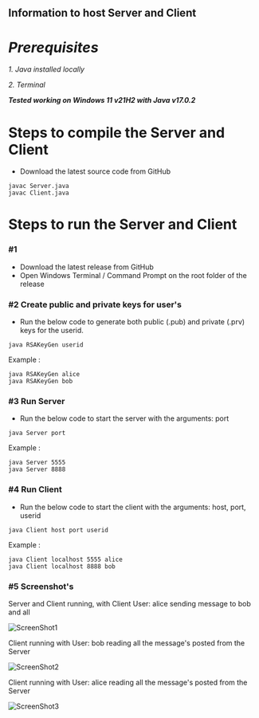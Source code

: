 ## **Information to host Server and Client**

# ***Prerequisites***

*1. Java installed locally*

*2. Terminal*

***Tested working on Windows 11 v21H2 with Java v17.0.2***

# **Steps to compile the Server and Client**

* Download the latest source code from GitHub

```
javac Server.java
javac Client.java
```

# **Steps to run the Server and Client**

### #1 

* Download the latest release from GitHub
* Open Windows Terminal / Command Prompt on the root folder of the release

### #2 Create public and private keys for user's

* Run the below code to generate both public (.pub) and private (.prv) keys for the userid.
```
java RSAKeyGen userid
```
Example :
```
java RSAKeyGen alice
java RSAKeyGen bob
```

### #3 Run Server

* Run the below code to start the server with the arguments: port
```
java Server port
```
Example :
```
java Server 5555
java Server 8888
```

### #4 Run Client

* Run the below code to start the client with the arguments: host, port, userid
```
java Client host port userid
```
Example :
```
java Client localhost 5555 alice
java Client localhost 8888 bob
```

### #5 Screenshot's

Server and Client running, with Client User: alice sending message to bob and all

![ScreenShot1](https://user-images.githubusercontent.com/33223665/155872813-b313796d-37f9-4e42-91b6-371d50be457f.png)

Client running with User: bob reading all the message's posted from the Server

![ScreenShot2](https://user-images.githubusercontent.com/33223665/155872865-4ae8011f-9421-41fc-b2de-5a89a9952eb6.png)

Client running with User: alice reading all the message's posted from the Server

![ScreenShot3](https://user-images.githubusercontent.com/33223665/155872874-908ab7d6-3a3b-40f7-a9ce-922a3670d923.png)


